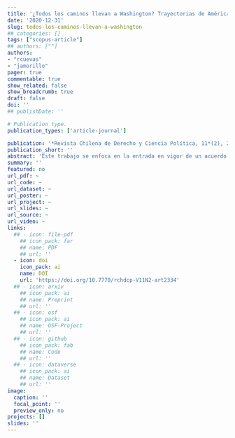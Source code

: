 ```yaml
---
title: '¿Todos los caminos llevan a Washington? Trayectorias de América Latina hacia un Acuerdo de Libre Comercio con los Estados Unidos (1990-2015)'
date: '2020-12-31'
slug: todos-los-caminos-llevan-a-washington
## categories: []
tags: ["scopus-article"]
## authors: [""]
authors:
- "rcuevas"
- "jamorillo"
pager: true
commentable: true
show_related: false
show_breadcrumb: true
draft: false
doi: ''
## publishDate: ''

# Publication type.
publication_types: ['article-journal']

publication: '*Revista Chilena de Derecho y Ciencia Política, 11*(2), 206-236'
publication_short: ''
abstract: 'Este trabajo se enfoca en la entrada en vigor de un acuerdo comercial entre un país latinoamericano y Estados Unidos. Para ello, el objetivo propuesto es estudiar las trayectorias hacia la ocurrencia de una vinculación de este tipo con la principal potencia del mundo en el periodo 1990-2015 a partir de tres grupos de variables: reformas de mercado, geopolítica de los acuerdos y vinculación comercial, siendo las primeras las más relevantes en dar cuenta de este proceso. El enfoque que se empleó es un Análisis de Eventos Históricos, por medio de regresión de Cox, a fin de identificar determinantes que expliquen dicho proceso.'
summary: ''
featured: no
url_pdf: ~
url_code: ~
url_dataset: ~
url_poster: ~
url_project: ~
url_slides: ~
url_source: ~
url_video: ~
links:
  ## - icon: file-pdf
    ## icon_pack: far
    ## name: PDF
    ## url: ''
  - icon: doi
    icon_pack: ai
    name: DOI
    url: 'https://doi.org/10.7770/rchdcp-V11N2-art2334'
  ## - icon: arxiv
    ## icon_pack: ai
    ## name: Preprint
    ## url: ''
  ## - icon: osf
    ## icon_pack: ai
    ## name: OSF-Project
    ## url: ''
  ## - icon: github
    ## icon_pack: fab
    ## name: Code
    ## url: ''
  ## - icon: dataverse
    ## icon_pack: ai
    ## name: Dataset
    ## url: ''
image:
  caption: ''
  focal_point: ''
  preview_only: no
projects: []
slides: ''
---
```

